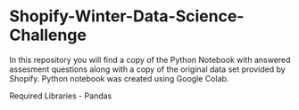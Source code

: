 # Shopify-Winter-Data-Science-Challenge

In this repository you will find a copy of the Python Notebook with answered assesment questions along with a copy of the original data set provided by Shopify. Python notebook was created using Google Colab. 

Required Libraries - Pandas
